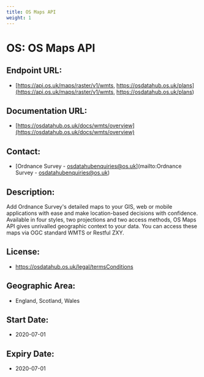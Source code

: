 ```yaml
---
title: OS Maps API
weight: 1
---
```


# OS: OS Maps API

## Endpoint URL:
 - [https://api.os.uk/maps/raster/v1/wmts, https://osdatahub.os.uk/plans](https://api.os.uk/maps/raster/v1/wmts, https://osdatahub.os.uk/plans)

## Documentation URL:
 - [https://osdatahub.os.uk/docs/wmts/overview](https://osdatahub.os.uk/docs/wmts/overview)

## Contact:
 - [Ordnance Survey - <osdatahubenquiries@os.uk>](mailto:Ordnance Survey - <osdatahubenquiries@os.uk>)

## Description:
Add Ordnance Survey's detailed maps to your GIS, web or mobile applications with ease and make location-based decisions with confidence. Available in four styles, two projections and two access methods, OS Maps API gives unrivalled geographic context to your data. You can access these maps via OGC standard WMTS or Restful ZXY.

## License:
 - https://osdatahub.os.uk/legal/termsConditions

## Geographic Area:
 - England, Scotland, Wales

## Start Date:
 - 2020-07-01

## Expiry Date:
 - 2020-07-01

